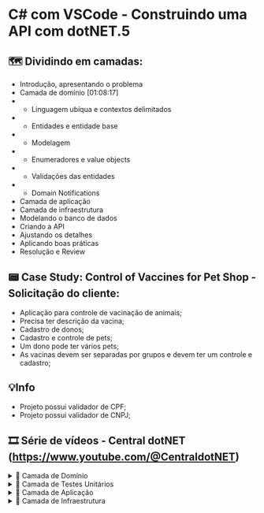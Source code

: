 # C# com VSCode - Construindo uma API com dotNET.5

## 🗺️ Dividindo em camadas:
- Introdução, apresentando o problema
- Camada de domínio [01:08:17]
- - Linguagem ubíqua e contextos delimitados
- - Entidades e entidade base
- - Modelagem
- - Enumeradores e value objects
- - Validações das entidades
- - Domain Notifications
- Camada de aplicação
- Camada de infraestrutura
- Modelando o banco de dados
- Criando a API
- Ajustando os detalhes
- Aplicando boas práticas
- Resolução e Review

## 📟 Case Study: Control of Vaccines for Pet Shop - Solicitação do cliente:
- Aplicação para controle de vacinação de animais;
- Precisa ter descrição da vacina;
- Cadastro de donos;
- Cadastro e controle de pets;
- Um dono pode ter vários pets;
- As vacinas devem ser separadas por grupos e devem ter um controle e cadastro;

## 💡Info
- Projeto possui validador de CPF;
- Projeto possui validador de CNPJ;

## 🎞️ Série de vídeos - Central dotNET <br>(https://www.youtube.com/@CentraldotNET)

<details>
<summary> 📗 Camada de Domínio </summary>
<br>

01 - Introdução e apresentação do problema (API com dotNET-5) [5:09]<br>
https://www.youtube.com/watch?v=VEEw-X3sYGg

02 - Domínio - Linguagem Ubíqua e Contextos Delimitados(API com dotnet5) [4:16]<br>
https://www.youtube.com/watch?v=wRwM2MVzHrw

03 - Criando o projeto [2:09]<br>
https://www.youtube.com/watch?v=2NbHSCyzeoY

04 - Domínio - Entidades e entidade abstrata [6:30]<br>
https://www.youtube.com/watch?v=-w6BK0BKPWo

05 - Domínio - Modelando as entidades [8:45]<br>
https://www.youtube.com/watch?v=T53hRmYXl_E

06 - Domínio - Enums e Value Objects [7:04]<br>
https://www.youtube.com/watch?v=7JoWaR-qmCA

07 - Domínio - Validações das entidades [7:50]<br>
https://www.youtube.com/watch?v=olkVSiFE6qE

08 - Domínio - Contratos e Notificações (Contracts e Notifications) [7:27]<br>
https://www.youtube.com/watch?v=vDU-a0UqATI

09 - Domínio - Unindo os contratos, validações e notificações [20:07]<br>
https://www.youtube.com/watch?v=Uy2A-BwUqX4

</details>

<details>
<summary>📘 Camada de Testes Unitários </summary>
<br>
01 <br>
02 <br>

</details>

<details>
<summary>📙 Camada de Aplicação </summary>
<br>

01 <br>
02 <br>
03 <br>
04 <br>
05 <br>
06 <br>

</details>

<details>
<summary>📕 Camada de Infraestrutura </summary>
<br>
</details>